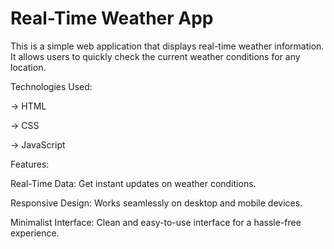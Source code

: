 # Real-Time Weather App

This is a simple web application that displays real-time weather information. It allows users to quickly check the current weather conditions for any location.

Technologies Used:

-> HTML

-> CSS

-> JavaScript

Features:

Real-Time Data: Get instant updates on weather conditions.

Responsive Design: Works seamlessly on desktop and mobile devices.

Minimalist Interface: Clean and easy-to-use interface for a hassle-free experience.
